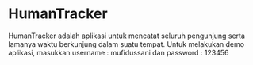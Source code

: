 # HumanTracker
HumanTracker adalah aplikasi untuk mencatat seluruh pengunjung serta lamanya waktu berkunjung dalam suatu tempat. Untuk melakukan demo aplikasi, masukkan username : mufidussani dan password : 123456
